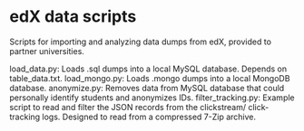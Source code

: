 edX data scripts
================

Scripts for importing and analyzing data dumps from edX, provided to partner universities.

load_data.py: Loads .sql dumps into a local MySQL database. Depends on table_data.txt.
load_mongo.py: Loads .mongo dumps into a local MongoDB database.
anonymize.py: Removes data from MySQL database that could personally identify students
              and anonymizes IDs.
filter_tracking.py: Example script to read and filter the JSON records from the clickstream/
                    click-tracking logs. Designed to read from a compressed 7-Zip archive.
